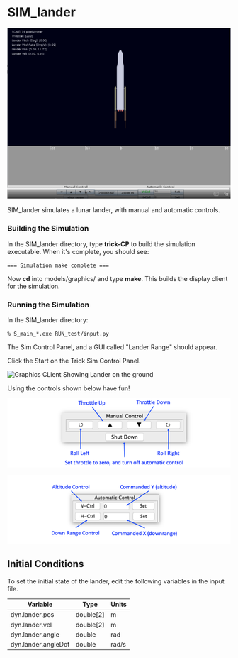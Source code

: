 # SIM_lander
![Graphics CLient Showing Lander on the ground](images/marsR.PNG)


SIM_lander simulates a lunar lander, with manual and automatic controls.

### Building the Simulation
In the SIM\_lander directory, type **trick-CP** to build the simulation executable. When it's complete, you should see:

```
=== Simulation make complete ===
```
Now **cd** into models/graphics/ and type **make**. This builds the display client for the simulation.

### Running the Simulation
In the SIM_lander directory:

```
% S_main_*.exe RUN_test/input.py
```
The Sim Control Panel, and a GUI called "Lander Range" should appear.

Click the Start on the Trick Sim Control Panel.

![Graphics CLient Showing Lander on the ground](images/LanderInitial.png)

Using the controls shown below have fun!



![Graphics CLient Showing Lander on the ground](images/ManualControlPanel.png)

![Graphics CLient Showing Lander on the ground](images/AutomaticControlPanel.png)

## Initial Conditions
To set the initial state of the lander, edit the following variables in the input file.

Variable                                  | Type           | Units
------------------------------------------|----------------|-------
dyn.lander.pos                            | double[2]      | m
dyn.lander.vel                            | double[2]      | m
dyn.lander.angle                          | double         | rad
dyn.lander.angleDot                       | double         | rad/s
